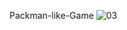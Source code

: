 Packman-like-Game
![03](https://user-images.githubusercontent.com/39507181/59190990-2d7eb500-8bb9-11e9-8f6f-a49ae5488f97.png)
